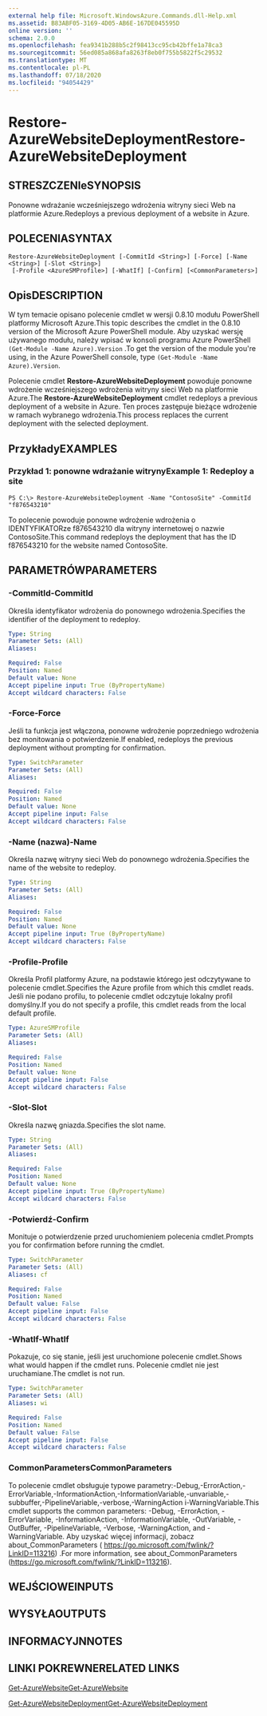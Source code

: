 ```yaml
---
external help file: Microsoft.WindowsAzure.Commands.dll-Help.xml
ms.assetid: B83ABF05-3169-4D05-AB6E-167DE045595D
online version: ''
schema: 2.0.0
ms.openlocfilehash: fea9341b288b5c2f98413cc95cb42bffe1a78ca3
ms.sourcegitcommit: 56ed085a868afa8263f8eb0f755b5822f5c29532
ms.translationtype: MT
ms.contentlocale: pl-PL
ms.lasthandoff: 07/18/2020
ms.locfileid: "94054429"
---
```

# <span data-ttu-id="88c59-101">Restore-AzureWebsiteDeployment</span><span class="sxs-lookup"><span data-stu-id="88c59-101">Restore-AzureWebsiteDeployment</span></span>

## <span data-ttu-id="88c59-102">STRESZCZENIe</span><span class="sxs-lookup"><span data-stu-id="88c59-102">SYNOPSIS</span></span>
<span data-ttu-id="88c59-103">Ponowne wdrażanie wcześniejszego wdrożenia witryny sieci Web na platformie Azure.</span><span class="sxs-lookup"><span data-stu-id="88c59-103">Redeploys a previous deployment of a website in Azure.</span></span>

## <span data-ttu-id="88c59-104">POLECENIA</span><span class="sxs-lookup"><span data-stu-id="88c59-104">SYNTAX</span></span>

```
Restore-AzureWebsiteDeployment [-CommitId <String>] [-Force] [-Name <String>] [-Slot <String>]
 [-Profile <AzureSMProfile>] [-WhatIf] [-Confirm] [<CommonParameters>]
```

## <span data-ttu-id="88c59-105">Opis</span><span class="sxs-lookup"><span data-stu-id="88c59-105">DESCRIPTION</span></span>
<span data-ttu-id="88c59-106">W tym temacie opisano polecenie cmdlet w wersji 0.8.10 modułu PowerShell platformy Microsoft Azure.</span><span class="sxs-lookup"><span data-stu-id="88c59-106">This topic describes the cmdlet in the 0.8.10 version of the Microsoft Azure PowerShell module.</span></span>
<span data-ttu-id="88c59-107">Aby uzyskać wersję używanego modułu, należy wpisać w konsoli programu Azure PowerShell `(Get-Module -Name Azure).Version` .</span><span class="sxs-lookup"><span data-stu-id="88c59-107">To get the version of the module you're using, in the Azure PowerShell console, type `(Get-Module -Name Azure).Version`.</span></span>

<span data-ttu-id="88c59-108">Polecenie cmdlet **Restore-AzureWebsiteDeployment** powoduje ponowne wdrożenie wcześniejszego wdrożenia witryny sieci Web na platformie Azure.</span><span class="sxs-lookup"><span data-stu-id="88c59-108">The **Restore-AzureWebsiteDeployment** cmdlet redeploys a previous deployment of a website in Azure.</span></span>
<span data-ttu-id="88c59-109">Ten proces zastępuje bieżące wdrożenie w ramach wybranego wdrożenia.</span><span class="sxs-lookup"><span data-stu-id="88c59-109">This process replaces the current deployment with the selected deployment.</span></span>

## <span data-ttu-id="88c59-110">Przykłady</span><span class="sxs-lookup"><span data-stu-id="88c59-110">EXAMPLES</span></span>

### <span data-ttu-id="88c59-111">Przykład 1: ponowne wdrażanie witryny</span><span class="sxs-lookup"><span data-stu-id="88c59-111">Example 1: Redeploy a site</span></span>
```
PS C:\> Restore-AzureWebsiteDeployment -Name "ContosoSite" -CommitId "f876543210"
```

<span data-ttu-id="88c59-112">To polecenie powoduje ponowne wdrożenie wdrożenia o IDENTYFIKATORze f876543210 dla witryny internetowej o nazwie ContosoSite.</span><span class="sxs-lookup"><span data-stu-id="88c59-112">This command redeploys the deployment that has the ID f876543210 for the website named ContosoSite.</span></span>

## <span data-ttu-id="88c59-113">PARAMETRÓW</span><span class="sxs-lookup"><span data-stu-id="88c59-113">PARAMETERS</span></span>

### <span data-ttu-id="88c59-114">-CommitId</span><span class="sxs-lookup"><span data-stu-id="88c59-114">-CommitId</span></span>
<span data-ttu-id="88c59-115">Określa identyfikator wdrożenia do ponownego wdrożenia.</span><span class="sxs-lookup"><span data-stu-id="88c59-115">Specifies the identifier of the deployment to redeploy.</span></span>

```yaml
Type: String
Parameter Sets: (All)
Aliases: 

Required: False
Position: Named
Default value: None
Accept pipeline input: True (ByPropertyName)
Accept wildcard characters: False
```

### <span data-ttu-id="88c59-116">-Force</span><span class="sxs-lookup"><span data-stu-id="88c59-116">-Force</span></span>
<span data-ttu-id="88c59-117">Jeśli ta funkcja jest włączona, ponowne wdrożenie poprzedniego wdrożenia bez monitowania o potwierdzenie.</span><span class="sxs-lookup"><span data-stu-id="88c59-117">If enabled, redeploys the previous deployment without prompting for confirmation.</span></span>

```yaml
Type: SwitchParameter
Parameter Sets: (All)
Aliases: 

Required: False
Position: Named
Default value: None
Accept pipeline input: False
Accept wildcard characters: False
```

### <span data-ttu-id="88c59-118">-Name (nazwa)</span><span class="sxs-lookup"><span data-stu-id="88c59-118">-Name</span></span>
<span data-ttu-id="88c59-119">Określa nazwę witryny sieci Web do ponownego wdrożenia.</span><span class="sxs-lookup"><span data-stu-id="88c59-119">Specifies the name of the website to redeploy.</span></span>

```yaml
Type: String
Parameter Sets: (All)
Aliases: 

Required: False
Position: Named
Default value: None
Accept pipeline input: True (ByPropertyName)
Accept wildcard characters: False
```

### <span data-ttu-id="88c59-120">-Profile</span><span class="sxs-lookup"><span data-stu-id="88c59-120">-Profile</span></span>
<span data-ttu-id="88c59-121">Określa Profil platformy Azure, na podstawie którego jest odczytywane to polecenie cmdlet.</span><span class="sxs-lookup"><span data-stu-id="88c59-121">Specifies the Azure profile from which this cmdlet reads.</span></span>
<span data-ttu-id="88c59-122">Jeśli nie podano profilu, to polecenie cmdlet odczytuje lokalny profil domyślny.</span><span class="sxs-lookup"><span data-stu-id="88c59-122">If you do not specify a profile, this cmdlet reads from the local default profile.</span></span>

```yaml
Type: AzureSMProfile
Parameter Sets: (All)
Aliases: 

Required: False
Position: Named
Default value: None
Accept pipeline input: False
Accept wildcard characters: False
```

### <span data-ttu-id="88c59-123">-Slot</span><span class="sxs-lookup"><span data-stu-id="88c59-123">-Slot</span></span>
<span data-ttu-id="88c59-124">Określa nazwę gniazda.</span><span class="sxs-lookup"><span data-stu-id="88c59-124">Specifies the slot name.</span></span>

```yaml
Type: String
Parameter Sets: (All)
Aliases: 

Required: False
Position: Named
Default value: None
Accept pipeline input: True (ByPropertyName)
Accept wildcard characters: False
```

### <span data-ttu-id="88c59-125">-Potwierdź</span><span class="sxs-lookup"><span data-stu-id="88c59-125">-Confirm</span></span>
<span data-ttu-id="88c59-126">Monituje o potwierdzenie przed uruchomieniem polecenia cmdlet.</span><span class="sxs-lookup"><span data-stu-id="88c59-126">Prompts you for confirmation before running the cmdlet.</span></span>

```yaml
Type: SwitchParameter
Parameter Sets: (All)
Aliases: cf

Required: False
Position: Named
Default value: False
Accept pipeline input: False
Accept wildcard characters: False
```

### <span data-ttu-id="88c59-127">-WhatIf</span><span class="sxs-lookup"><span data-stu-id="88c59-127">-WhatIf</span></span>
<span data-ttu-id="88c59-128">Pokazuje, co się stanie, jeśli jest uruchomione polecenie cmdlet.</span><span class="sxs-lookup"><span data-stu-id="88c59-128">Shows what would happen if the cmdlet runs.</span></span>
<span data-ttu-id="88c59-129">Polecenie cmdlet nie jest uruchamiane.</span><span class="sxs-lookup"><span data-stu-id="88c59-129">The cmdlet is not run.</span></span>

```yaml
Type: SwitchParameter
Parameter Sets: (All)
Aliases: wi

Required: False
Position: Named
Default value: False
Accept pipeline input: False
Accept wildcard characters: False
```

### <span data-ttu-id="88c59-130">CommonParameters</span><span class="sxs-lookup"><span data-stu-id="88c59-130">CommonParameters</span></span>
<span data-ttu-id="88c59-131">To polecenie cmdlet obsługuje typowe parametry:-Debug,-ErrorAction,-ErrorVariable,-InformationAction,-InformationVariable,-unvariable,-subbuffer,-PipelineVariable,-verbose,-WarningAction i-WarningVariable.</span><span class="sxs-lookup"><span data-stu-id="88c59-131">This cmdlet supports the common parameters: -Debug, -ErrorAction, -ErrorVariable, -InformationAction, -InformationVariable, -OutVariable, -OutBuffer, -PipelineVariable, -Verbose, -WarningAction, and -WarningVariable.</span></span> <span data-ttu-id="88c59-132">Aby uzyskać więcej informacji, zobacz about_CommonParameters ( https://go.microsoft.com/fwlink/?LinkID=113216) .</span><span class="sxs-lookup"><span data-stu-id="88c59-132">For more information, see about_CommonParameters (https://go.microsoft.com/fwlink/?LinkID=113216).</span></span>

## <span data-ttu-id="88c59-133">WEJŚCIOWE</span><span class="sxs-lookup"><span data-stu-id="88c59-133">INPUTS</span></span>

## <span data-ttu-id="88c59-134">WYSYŁA</span><span class="sxs-lookup"><span data-stu-id="88c59-134">OUTPUTS</span></span>

## <span data-ttu-id="88c59-135">INFORMACYJN</span><span class="sxs-lookup"><span data-stu-id="88c59-135">NOTES</span></span>

## <span data-ttu-id="88c59-136">LINKI POKREWNE</span><span class="sxs-lookup"><span data-stu-id="88c59-136">RELATED LINKS</span></span>

[<span data-ttu-id="88c59-137">Get-AzureWebsite</span><span class="sxs-lookup"><span data-stu-id="88c59-137">Get-AzureWebsite</span></span>](./Get-AzureWebsite.md)

[<span data-ttu-id="88c59-138">Get-AzureWebsiteDeployment</span><span class="sxs-lookup"><span data-stu-id="88c59-138">Get-AzureWebsiteDeployment</span></span>](./Get-AzureWebsiteDeployment.md)


